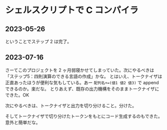 # シェルスクリプトで C コンパイラ

## 2023-05-26
ということでステップ 2 は完了。

## 2023-07-16
さーてこのプロジェクトを 2 ヶ月弱寝かせてしまっていた。次にやるべきは「ステップ5：四則演算のできる言語の作成」かな。
とはいえ、トークナイザは正直あったほうが便利な気もしている。あー `配列名+=(値1 値2 値3)` で append できるのか。楽だな。
とりあえず、既存の出力機構をそのままトークナイザにできた。OK

次にやるべきは、トークナイザと出力を切り分けること。分けた。

そしてトークナイザで切り分けたトークンをもとにコード生成するのもできた。意外と簡単だな。
